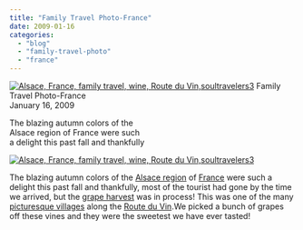 ```yaml
---
title: "Family Travel Photo-France"
date: 2009-01-16
categories: 
  - "blog"
  - "family-travel-photo"
  - "france"
---
```


 [![Alsace, France, family travel, wine, Route du Vin,soultravelers3](https://pub-ac94b3f306b24c0dba4238943c97f2e1.r2.dev/6a00e5502a95078833010536d6c04e970c.jpg "Alsace, France, family travel, wine, Route du Vin,soultravelers3")](https://pub-ac94b3f306b24c0dba4238943c97f2e1.r2.dev/6a00e5502a95078833010536d6c04e970c.jpg) Family Travel Photo-France  
January 16, 2009

The blazing autumn colors of the  
Alsace region of France were such  
a delight this past fall and thankfully

<!--more-->

[![Alsace, France, family travel, wine, Route du Vin,soultravelers3](https://pub-ac94b3f306b24c0dba4238943c97f2e1.r2.dev/6a00e5502a95078833010536cd7686970b.jpg "Alsace, France, family travel, wine, Route du Vin,soultravelers3")](https://pub-ac94b3f306b24c0dba4238943c97f2e1.r2.dev/6a00e5502a95078833010536cd7686970b.jpg)

The blazing autumn colors of the [Alsace region](http://en.wikipedia.org/wiki/Alsace_wine "wikipedia on Alsace wine") of [France](http://www.infohub.com/TRAVEL/SIT/sit_pages/5419.html "self guided walking tour of Alsace") were such a delight this past fall and thankfully, most of the tourist had gone by the time we arrived, but the [grape harvest](http://za.franceguide.com/maps/france/regions/alsace/The-Grape-Harvest.html?nodeID=144&EditoID=23823 "information about Alsace grape harvest") was in process! This was one of the many [picturesque villages](http://seniortravel.about.com/od/planningyourdreamtrip/a/FrenchWine_3.htm "about.com tour guide info on Alsace Region") along the [Route du Vin](http://www.wein-plus.com/france_guide/Alsace_A4055.html "wine information & history of Route du Vin").We picked a bunch of grapes off these vines and they were the sweetest we have ever tasted!
